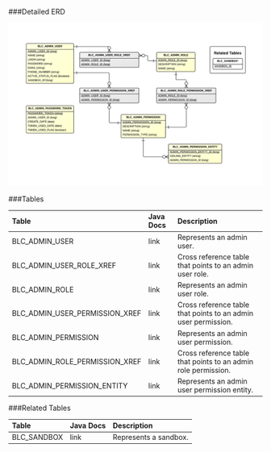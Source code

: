 

###Detailed ERD

[![Admin Security Detail](images/dataModel/AdminSecurityDetailedERD.png)](images/dataModel/AdminSecurityDetailedERD.png)

###Tables

| Table               | Java Docs	   | Description                                         |
|:--------------------|:--------------|:----------------------------------------------------|
|BLC_ADMIN_USER       | link          | Represents an admin user.  |
|BLC_ADMIN_USER_ROLE_XREF | link      | Cross reference table that points to an admin user role.  |
|BLC_ADMIN_ROLE       | link          | Represents an admin user role.  |
|BLC_ADMIN_USER_PERMISSION_XREF| link | Cross reference table that points to an admin user permission.  |
|BLC_ADMIN_PERMISSION | link          | Represents an admin user permission.  |
|BLC_ADMIN_ROLE_PERMISSION_XREF| link | Cross reference table that points to an admin role permission.  |
|BLC_ADMIN_PERMISSION_ENTITY   | link | Represents an admin user permission entity.  |

###Related Tables

| Table               | Java Docs	   | Description                                         |
|:--------------------|:--------------|:----------------------------------------------------|
|BLC_SANDBOX          | link          | Represents a sandbox.  |